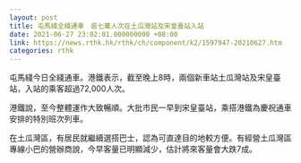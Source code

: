 ```yaml
---
layout: post
title: 屯馬綫全綫通車　逾七萬人次在土瓜灣站及宋皇臺站入站
date: 2021-06-27 23:02:01.000000000 +08:00
link: https://news.rthk.hk/rthk/ch/component/k2/1597947-20210627.htm
categories: rthk
---
```


屯馬綫今日全綫通車。港鐵表示，截至晚上8時，兩個新車站土瓜灣站及宋皇臺站，入站的乘客超過72,000人次。

港鐵說，至今整體運作大致暢順。大批市民一早到宋皇臺站，乘搭港鐵為慶祝通車安排的特別班次列車。

在土瓜灣區，有居民就繼續選搭巴士，認為可直達目的地較方便。有經營土瓜灣區專線小巴的營辦商說，今早客量已明顯減少，估計將來客量會大跌7成。
